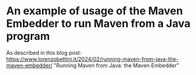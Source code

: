An example of usage of the Maven Embedder to run Maven from a Java program
===

As described in this blog post: https://www.lorenzobettini.it/2024/02/running-maven-from-java-the-maven-embedder/ "Running Maven from Java: the Maven Embedder"
